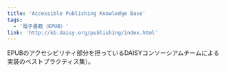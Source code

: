 ```yaml
---
title: 'Accessible Publishing Knowledge Base'
tags:
  - '電子書籍（EPUB）'
link: 'http://kb.daisy.org/publishing/index.html'
---
```


EPUBのアクセシビリティ部分を担っているDAISYコンソーシアムチームによる実装のベストプラクティス集）。